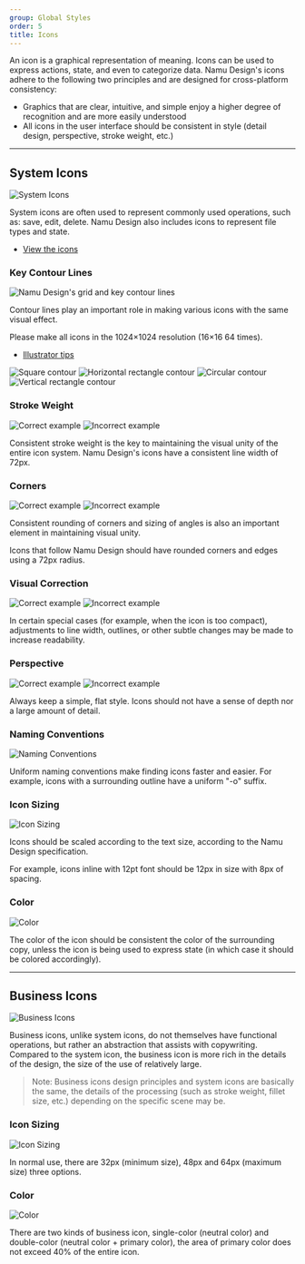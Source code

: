 ```yaml
---
group: Global Styles
order: 5
title: Icons
---
```


An icon is a graphical representation of meaning. Icons can be used to express actions, state, and even to categorize data. Namu Design's icons adhere to the following two principles and are designed for cross-platform consistency:

- Graphics that are clear, intuitive, and simple enjoy a higher degree of recognition and are more easily understood
- All icons in the user interface should be consistent in style (detail design, perspective, stroke weight, etc.)

---

## System Icons

<ImagePreview>
<img class="preview-img no-padding" src="https://gw.alipayobjects.com/zos/rmsportal/XzOPonWCsPjvgkrklCzo.png" alt="System Icons">
</ImagePreview>

System icons are often used to represent commonly used operations, such as: save, edit, delete. Namu Design also includes icons to represent file types and state.

- [View the icons](/components/icon/)

### Key Contour Lines

<ImagePreview>
<img class="preview-img no-padding" src="https://gw.alipayobjects.com/zos/rmsportal/beTZeZjJBVuhMyTOhebs.png" alt="Namu Design's grid and key contour lines" alt="Key Contour Lines">
</ImagePreview>

Contour lines play an important role in making various icons with the same visual effect.

Please make all icons in the 1024×1024 resolution (16×16 64 times).

- [Illustrator tips](https://zos.alipayobjects.com/rmsportal/hmNuLjCkBssupcZgYAde.png)

<ImagePreview>
<img class="preview-img no-padding inline" src="https://gw.alipayobjects.com/zos/rmsportal/rxuHAKGEGLuqBJAAhnSm.png" alt="Square contour">
</ImagePreview>

<ImagePreview>
<img class="preview-img no-padding inline" src="https://gw.alipayobjects.com/zos/rmsportal/fhkmysGZiTkPVszWHgUy.png" alt="Horizontal rectangle contour">
</ImagePreview>

<ImagePreview>
<img class="preview-img no-padding inline" src="https://gw.alipayobjects.com/zos/rmsportal/BiraoJgbXokyzmUFqVuf.png" alt="Circular contour">
</ImagePreview>

<ImagePreview>
<img class="preview-img no-padding inline" src="https://gw.alipayobjects.com/zos/rmsportal/wgQLwFnPaeEalmmSuBMO.png" alt="Vertical rectangle contour">
</ImagePreview>

### Stroke Weight

<ImagePreview>
<img class="preview-img no-padding good" src="https://gw.alipayobjects.com/zos/rmsportal/uoNmxXiqKpfoFDdEVjUB.png" alt="Correct example" description="Line thickness is consistently 72px">
<img class="preview-img no-padding bad" src="https://gw.alipayobjects.com/zos/rmsportal/cnFYbWzcKaPFSiHcptCF.png" alt="Incorrect example" description="Line thickness is not uniform">
</ImagePreview>

Consistent stroke weight is the key to maintaining the visual unity of the entire icon system. Namu Design's icons have a consistent line width of 72px.

### Corners

<ImagePreview>
<img class="preview-img no-padding good" src="https://gw.alipayobjects.com/zos/rmsportal/tGbuhPmvEJXmOFoYAkPK.png" alt="Correct example" description="The icon's corners are properly rounded">
<img class="preview-img no-padding bad" src="https://gw.alipayobjects.com/zos/rmsportal/JekevTlqdDJQLIQwrppm.png" alt="Incorrect example" description="The icon's corners are not rounded">
</ImagePreview>

Consistent rounding of corners and sizing of angles is also an important element in maintaining visual unity.

Icons that follow Namu Design should have rounded corners and edges using a 72px radius.

### Visual Correction

<ImagePreview>
<img class="preview-img no-padding good" src="https://gw.alipayobjects.com/zos/rmsportal/VghPLyDUdFmjhGJlNxjV.png" alt="Correct example" description="For the intricate “JPG” lettering, an outline is added for readability">
<img class="preview-img no-padding bad" src="https://gw.alipayobjects.com/zos/rmsportal/qnzloxRQmvHzHAhWWwCS.png" alt="Incorrect example" description="The text in the icon is crowded and hard to read">
</ImagePreview>

In certain special cases (for example, when the icon is too compact), adjustments to line width, outlines, or other subtle changes may be made to increase readability.

### Perspective

<ImagePreview>
<img class="preview-img no-padding good" src="https://gw.alipayobjects.com/zos/rmsportal/tIePnIOTXtgzVKbqwucm.png" alt="Correct example" description="Maintains a flat, simple style">
<img class="preview-img no-padding bad" src="https://gw.alipayobjects.com/zos/rmsportal/ALNOEelXeFhxUobLqyCq.png" alt="Incorrect example" description="Icons should not have depth nor varying perspectives">
</ImagePreview>

Always keep a simple, flat style. Icons should not have a sense of depth nor a large amount of detail.

### Naming Conventions

<ImagePreview>
<img class="preview-img no-padding" src="https://gw.alipayobjects.com/zos/rmsportal/NFOvbdbVWeeEqOkdUfVB.png" alt="Naming Conventions">
</ImagePreview>

Uniform naming conventions make finding icons faster and easier. For example, icons with a surrounding outline have a uniform "-o" suffix.

### Icon Sizing

<ImagePreview>
<img class="preview-img no-padding" src="https://gw.alipayobjects.com/zos/rmsportal/jAuedlyhNIDyOIZTqbqN.png" alt="Icon Sizing">
</ImagePreview>

Icons should be scaled according to the text size, according to the Namu Design specification.

For example, icons inline with 12pt font should be 12px in size with 8px of spacing.

### Color

<ImagePreview>
<img class="preview-img no-padding" src="https://gw.alipayobjects.com/zos/rmsportal/LxGLhtnwvCqZWYqGDAAr.png" description="Colors demonstrated - @Black = #000000, @White = #FFFFFF, @Blue-6 = #1890FF" alt="Color">
</ImagePreview>

The color of the icon should be consistent the color of the surrounding copy, unless the icon is being used to express state (in which case it should be colored accordingly).

---

## Business Icons

<ImagePreview>
<img class="preview-img no-padding" src="https://gw.alipayobjects.com/zos/rmsportal/EADAnRecKSTxvpxPzKoq.png" alt="Business Icons">
</ImagePreview>

Business icons, unlike system icons, do not themselves have functional operations, but rather an abstraction that assists with copywriting. Compared to the system icon, the business icon is more rich in the details of the design, the size of the use of relatively large.

> Note: Business icons design principles and system icons are basically the same, the details of the processing (such as stroke weight, fillet size, etc.) depending on the specific scene may be.

### Icon Sizing

<ImagePreview>
<img class="preview-img no-padding" src="https://gw.alipayobjects.com/zos/rmsportal/uwAgfciGszhdiVlMSBXK.png" alt="Icon Sizing">
</ImagePreview>

In normal use, there are 32px (minimum size), 48px and 64px (maximum size) three options.

### Color

<ImagePreview>
<img class="preview-img no-padding" src="https://gw.alipayobjects.com/zos/rmsportal/wUxhTxZlHoTxDvneWBWO.png" alt="Color">
</ImagePreview>

There are two kinds of business icon, single-color (neutral color) and double-color (neutral color + primary color), the area of primary color does not exceed 40% of the entire icon.
